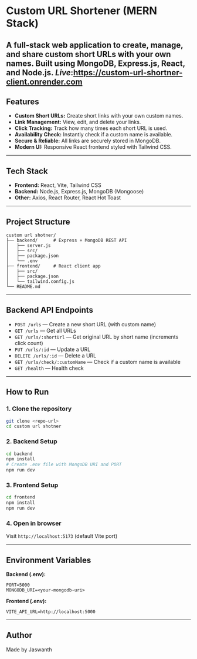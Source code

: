 # Custom URL Shortener (MERN Stack)

A full-stack web application to create, manage, and share custom short URLs with your own names. Built using MongoDB, Express.js, React, and Node.js.
*Live*:https://custom-url-shortner-client.onrender.com
---

## Features
- **Custom Short URLs:** Create short links with your own custom names.
- **Link Management:** View, edit, and delete your links.
- **Click Tracking:** Track how many times each short URL is used.
- **Availability Check:** Instantly check if a custom name is available.
- **Secure & Reliable:** All links are securely stored in MongoDB.
- **Modern UI:** Responsive React frontend styled with Tailwind CSS.

---

## Tech Stack
- **Frontend:** React, Vite, Tailwind CSS
- **Backend:** Node.js, Express.js, MongoDB (Mongoose)
- **Other:** Axios, React Router, React Hot Toast

---

## Project Structure
```
custom url shotner/
├── backend/      # Express + MongoDB REST API
│   ├── server.js
│   ├── src/
│   ├── package.json
│   └── .env
├── frontend/     # React client app
│   ├── src/
│   ├── package.json
│   └── tailwind.config.js
└── README.md
```

---

## Backend API Endpoints
- `POST /urls` — Create a new short URL (with custom name)
- `GET /urls` — Get all URLs
- `GET /urls/:shortUrl` — Get original URL by short name (increments click count)
- `PUT /urls/:id` — Update a URL
- `DELETE /urls/:id` — Delete a URL
- `GET /urls/check/:customName` — Check if a custom name is available
- `GET /health` — Health check

---

## How to Run
### 1. Clone the repository
```bash
git clone <repo-url>
cd custom url shotner
```

### 2. Backend Setup
```bash
cd backend
npm install
# Create .env file with MongoDB URI and PORT
npm run dev
```

### 3. Frontend Setup
```bash
cd frontend
npm install
npm run dev
```

### 4. Open in browser
Visit `http://localhost:5173` (default Vite port)

---

## Environment Variables
**Backend (.env):**
```
PORT=5000
MONGODB_URI=<your-mongodb-uri>
```
**Frontend (.env):**
```
VITE_API_URL=http://localhost:5000
```



---

## Author
Made by Jaswanth